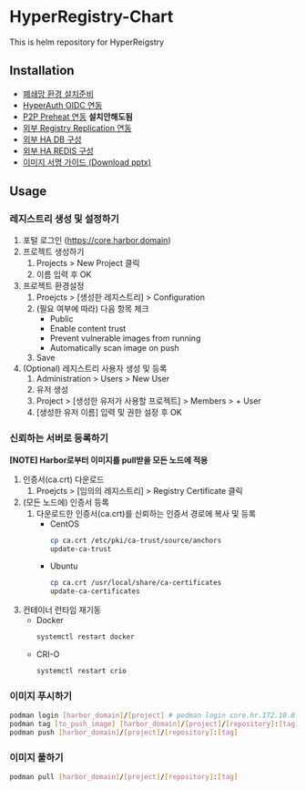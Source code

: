 # HyperRegistry-Chart
This is helm repository for HyperReigstry

## Installation
- [폐쇄망 환경 설치준비](https://github.com/learncloud/HyperRegistry-Chart-5.0/blob/main/docs/install.md#폐쇄망에서-설치를-위한-환경-준비하기)
- [HyperAuth OIDC 연동](https://github.com/learncloud/HyperRegistry-Chart-5.0/blob/main/docs/oidc.md)
- [P2P Preheat 연동](https://github.com/learncloud/HyperRegistry-Chart-5.0/blob/main/docs/kraken.md) **설치안해도됨**
- [외부 Registry Replication 연동](https://github.com/learncloud/HyperRegistry-Chart-5.0/blob/main/docs/replication.md)
- [외부 HA DB 구성](https://github.com/learncloud/HyperRegistry-Chart-5.0/blob/main/docs/postgres.md)
- [외부 HA REDIS 구성](https://github.com/learncloud/HyperRegistry-Chart-5.0/blob/main/docs/redis.md)
- [이미지 서명 가이드 (Download pptx)](https://tmaxcloud-ck1-2.s3.ap-northeast-2.amazonaws.com/%EC%9D%B4%EB%AF%B8%EC%A7%80+%EC%84%9C%EB%AA%85.pptx)

## Usage
### 레지스트리 생성 및 설정하기
1. 포털 로그인 (https://core.harbor.domain)
2. 프로젝트 생성하기
   1. Projects > New Project 클릭
   2. 이름 입력 후 OK
3. 프로젝트 환경설정
   1. Proejcts > [생성한 레지스트리] > Configuration
   2. (필요 여부에 따라) 다음 항목 체크
      - Public
      - Enable content trust
      - Prevent vulnerable images from running
      - Automatically scan image on push
   3. Save
4. (Optional) 레지스트리 사용자 생성 및 등록
   1. Administration > Users > New User
   2. 유저 생성
   3. Project > [생성한 유저가 사용할 프로젝트] > Members > + User
   4. [생성한 유저 이름] 입력 및 권한 설정 후 OK

### 신뢰하는 서버로 등록하기
**[NOTE] Harbor로부터 이미지를 pull받을 모든 노드에 적용**
1. 인증서(ca.crt) 다운로드
   1. Proejcts > [임의의 레지스트리] > Registry Certificate 클릭
2. (모든 노드에) 인증서 등록
   1. 다운로드한 인증서(ca.crt)를 신뢰하는 인증서 경로에 복사 및 등록
      - CentOS
        ```bash
        cp ca.crt /etc/pki/ca-trust/source/anchors
        update-ca-trust
        ```
      - Ubuntu
        ```bash
        cp ca.crt /usr/local/share/ca-certificates
        update-ca-certificates
        ```
3. 컨테이너 런타임 재기동
   - Docker
     ```bash
     systemctl restart docker
     ```
   - CRI-O
     ```bash
     systemctl restart crio
     ```

### 이미지 푸시하기
```bash
podman login [harbor_domain]/[project] # podman login core.hr.172.10.0.2.nip.io/library
podman tag [to_push_image] [harbor_domain]/[project]/[repository]:[tag]
podman push [harbor_domain]/[project]/[repository]:[tag]
```

### 이미지 풀하기
```bash
podman pull [harbor_domain]/[project]/[repository]:[tag]
```
